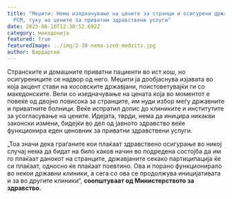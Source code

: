 ```yaml
---
title: "Меџити: Нема изедначување на цените за странци и осигурени државјани на
  РСМ, туку на цените за приватни здравствени услуги"
date: 2023-06-10T12:30:52.692Z
category: македонија
featured: true
featuredImage: ../img/2-30-nema-ized-medziti.jpg
author: Вардарски
---
```

<!--StartFragment-->

Странските и домашните приватни пациенти во ист кош, но осигурениците се надвор од него. Меџити ја дообјаснува изјавата во која акцент стави на косовските државјани, поистоветувајќи ги со македонските. Вели со изедначување на цената која во моментот е повеќе од двојно повисока за странците, им нуди избор меѓу државните и приватните болници. Веќе испратил допис до клиниките и институтите за усогласување на цените. Идејата, тврди, нема да иницира никакви законски измени, бидејќи во дел од јавното здравство веќе функционира еден ценовник за приватни здравствени услуги.

„Тоа значи дека граѓаните кои плаќаат здравствено осигурање во никој случај нема да бидат на било каков начин во подредена состојба да им го плаќаат данокот на странците, државјаните секако партиципација ќе си плаќаат, односно ќе плаќаат поевтино. Ова и порано функционирало во некои државни клиники, а сега со ова се продолжува иницијативата и за во другите клиники“, **соопштуваат од Министерството за здравство.**

<!--EndFragment-->
